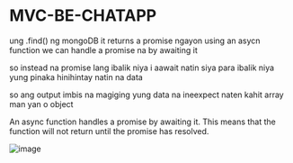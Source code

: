 # MVC-BE-CHATAPP
ung .find() ng mongoDB
it returns a promise 
ngayon using an asycn function we can handle a promise na by awaiting it

so instead na promise lang ibalik niya i aawait natin siya para ibalik niya yung pinaka hinihintay natin na data

so ang output imbis na <promise> magiging yung data na ineexpect naten kahit array man yan o object

An async function handles a promise by awaiting it. This means that the function will not return until the promise has resolved.


![image](https://github.com/IcarusGit/MVC-BE-CHATAPP/assets/142165616/b81aa23d-751f-4b1b-ac51-a69ced876a4a)
